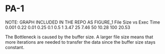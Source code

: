 # PA-1
NOTE: GRAPH INCLUDED IN THE REPO AS FIGURE_1
File Size vs Exec Time
0.001	0.22
0.01	0.25
0.1	0.5
1	3.47
25	7.46
50	10.28
100	20.53

The Bottleneck is caused by the buffer size. A larger file size means that more iterations are needed to transfer the data since the buffer size stays constant.


